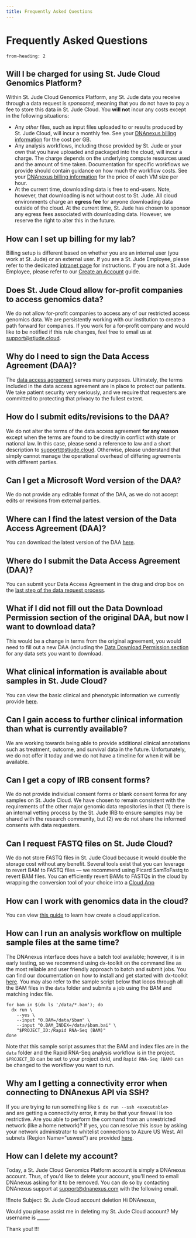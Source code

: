 ```yaml
---
title: Frequently Asked Questions
---
```



# Frequently Asked Questions

```toc
from-heading: 2
```

## Will I be charged for using St. Jude Cloud Genomics Platform?

Within St. Jude Cloud Genomics Platform, any St. Jude data you receive through a
data request is *sponsored*, meaning that you do not have to pay a fee to store
this data in St. Jude Cloud. You **will not** incur any costs except in the
following situations:

* Any *other* files, such as input files uploaded to or results produced by St.
  Jude Cloud, will incur a monthly fee. See your [DNAnexus billing
  information](https://platform.dnanexus.com/profile/settings/billing) for the
  cost per GB.
* Any analysis workflows, including those provided by St. Jude or your own that
  you have uploaded and packaged into the cloud, will incur a charge. The charge
  depends on the underlying compute resources used and the amount of time taken.
  Documentation for specific workflows we provide should contain guidance on how
  much the workflow costs. See your [DNAnexus billing
  information](https://platform.dnanexus.com/profile/settings/billing) for the
  price of each VM size per hour.
* At the current time, downloading data is free to end-users. Note, however,
  that downloading is not without cost to St. Jude. All cloud environments
  charge an **egress fee** for anyone downloading data outside of the cloud. At
  the current time, St. Jude has chosen to sponsor any egress fees associated
  with downloading data. However, we reserve the right to alter this in the
  future.

## How can I set up billing for my lab?

Billing setup is different based on whether you are an internal user (you work
at St. Jude) or an external user. If you are a St. Jude Employee, please refer
to the dedicated [intranet
page](https://home.stjude.org/computational-biology/Pages/bioinformatics-self-service-cloud.aspx)
for instructions. If you are not a St. Jude Employee, please refer to our
[Create an Account](../accounts-and-billing/#billing-setup) guide.

## Does St. Jude Cloud allow for-profit companies to access genomics data? 

We do not allow for-profit companies to access any of our restricted access genomics data. We are persistently working with our institution to create a path forward for companies. If you work for a for-profit company and would like to be notified if this rule changes, feel free to email us at
[support@stjude.cloud](mailto:support@stjude.cloud).

## Why do I need to sign the Data Access Agreement (DAA)?

The [data access
agreement](../requesting-data/glossary/#data-access-agreement)
serves many purposes. Ultimately, the terms included in the data access
agreement are in place to protect our patients. We take patient security very
seriously, and we require that requesters are committed to protecting that
privacy to the fullest extent.

## How do I submit edits/revisions to the DAA?

We do not alter the terms of the data access agreement **for any reason** except
when the terms are found to be directly in conflict with state or national law.
In this case, please send a reference to law and a short description to
[support@stjude.cloud](mailto:support@stjude.cloud). Otherwise, please
understand that simply cannot manage the operational overhead of
differing agreements with different parties.

## Can I get a Microsoft Word version of the DAA?

We do not provide any editable format of the DAA, as we do not accept edits or
revisions from external parties.

## Where can I find the latest version of the Data Access Agreement (DAA)?

You can download the latest version of the DAA
[here](https://platform.stjude.cloud/access_form).

## Where do I submit the Data Access Agreement (DAA)?

You can submit your Data Access Agreement in the drag and drop box on the [last
step of the data request
process](../requesting-data/making-a-data-request/#requesting-data).

## What if I did not fill out the Data Download Permission section of the original DAA, but now I want to download data?

This would be a change in terms from the original agreement, you would need to
fill out a new DAA (including the [Data Download Permission
section](../requesting-data/how-to-fill-out-daa/#the-data-access-agreement)
for any data sets you want to download.

## What clinical information is available about samples in St. Jude Cloud?

You can view the basic clinical and phenotypic information we currently provide
[here](../requesting-data/about-our-data/#metadata).

## Can I gain access to further clinical information than what is currently available?

We are working towards being able to provide additional clinical annotations
such as treatment, outcome, and survival data in the future. Unfortunately, we
do not offer it today and we do not have a timeline for when it will be
available.

## Can I get a copy of IRB consent forms?

We do not provide individual consent forms or blank consent forms for any
samples on St. Jude Cloud. We have chosen to remain consistent with the
requirements of the other major genomic data repositories in that (1) there is
an internal vetting process by the St. Jude IRB to ensure samples may be shared
with the research community, but (2) we do not share the informed consents with
data requesters.

## Can I request FASTQ files on St. Jude Cloud?

We do not store FASTQ files in St. Jude Cloud because it would double the
storage cost without any benefit. Several tools exist that you can leverage to
revert BAM to FASTQ files — we recommend using Picard SamToFastq to revert BAM
files. You can efficiently revert BAMs to FASTQs in the cloud by wrapping the
conversion tool of your choice into a [Cloud
App](../analyzing-data/creating-a-cloud-app)

## How can I work with genomics data in the cloud?

You can view [this guide](../analyzing-data/creating-a-cloud-app) to learn how
create a cloud application.

## How can I run an analysis workflow on multiple sample files at the same time?  

The DNAnexus interface does have a batch tool available; however, it is in early testing, so we recommend using dx-toolkit on the command line as the most reliable and user friendly approach to batch and submit jobs. You can find our documentation on how to install and get started with dx-toolkit [here](../analyzing-data/command-line). You may also refer to the sample script below that loops through all the BAM files in the `data` folder and submits a job using the BAM and matching index file.   
~~~~
for bam in $(dx ls '/data/*.bam'); do  
  dx run \  
    --yes \  
    --input "0.BAM=/data/$bam" \
    --input "0.BAM_INDEX=/data/$bam.bai" \
    "$PROJECT_ID:/Rapid RNA-Seq (BAM)"
done
~~~~  
Note that this sample script assumes that the BAM and index files are in the `data` folder and the Rapid RNA-Seq analysis workflow is in the project. `$PROJECT_ID` can be set to your project dxid, and `Rapid RNA-Seq (BAM)` can be changed to the workflow you want to run.

## Why am I getting a connectivity error when connecting to DNAnexus API via SSH?

If you are trying to run something like
  `$ dx run --ssh <executable> `   
and are getting a connectivity error, it may be that your firewall is too
restrictive. Are you able to perform the command from an unrestricted network
(like a home network)? If yes, you can resolve this issue by asking your network
administrator to whitelist connections to Azure US West. All subnets (Region
Name="uswest") are provided
[here](https://www.microsoft.com/en-us/download/details.aspx?id=41653).

## How can I delete my account?

Today, a St. Jude Cloud Genomics Platform account is simply a DNAnexus account.
Thus, of you'd like to delete your account, you'll need to email DNAnexus asking
for it to be removed. You can do so by contacting DNAnexus support at
<support@dnanexus.com> with the following email.

!!!note Subject: St. Jude Cloud account deletion
Hi DNAnexus,

Would you please assist me in deleting my St. Jude Cloud account? My username is _____.

Thank you!
!!!